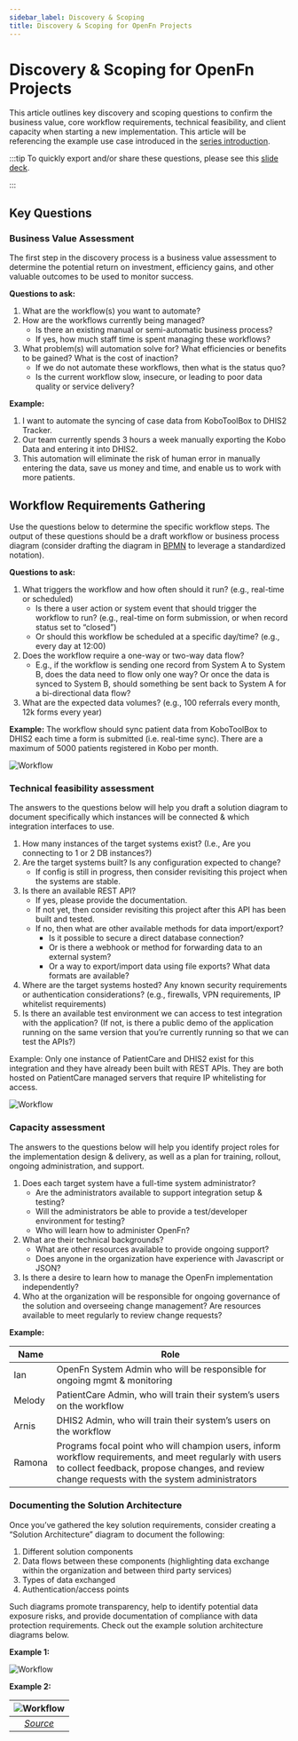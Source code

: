 ```yaml
---
sidebar_label: Discovery & Scoping
title: Discovery & Scoping for OpenFn Projects
---
```


# Discovery & Scoping for OpenFn Projects

This article outlines key discovery and scoping questions to confirm the
business value, core workflow requirements, technical feasibility, and client
capacity when starting a new implementation. This article will be referencing
the example use case introduced in the
[series introduction](/documentation/design/design-overview#example-use-case).

:::tip To quickly export and/or share these questions, please see this
[slide deck](https://docs.google.com/presentation/d/1WIc_uNAqapILF7redhTnZXpPRo1jFPSmAjoAplGt42w/edit?usp=sharing).

:::

## Key Questions

### Business Value Assessment

The first step in the discovery process is a business value assessment to
determine the potential return on investment, efficiency gains, and other
valuable outcomes to be used to monitor success.

**Questions to ask:**

1. What are the workflow(s) you want to automate?
2. How are the workflows currently being managed?
   - Is there an existing manual or semi-automatic business process?
   - If yes, how much staff time is spent managing these workflows?
3. What problem(s) will automation solve for? What efficiencies or benefits to
   be gained? What is the cost of inaction?
   - If we do not automate these workflows, then what is the status quo?
   - Is the current workflow slow, insecure, or leading to poor data quality or
     service delivery?

**Example:**

1. I want to automate the syncing of case data from KoboToolBox to DHIS2
   Tracker.
2. Our team currently spends 3 hours a week manually exporting the Kobo Data and
   entering it into DHIS2.
3. This automation will eliminate the risk of human error in manually entering
   the data, save us money and time, and enable us to work with more patients.

## Workflow Requirements Gathering

Use the questions below to determine the specific workflow steps. The output of
these questions should be a draft workflow or business process diagram (consider
drafting the diagram in [BPMN](https://www.bpmn.org/) to leverage a standardized
notation).

**Questions to ask:**

1. What triggers the workflow and how often should it run? (e.g., real-time or
   scheduled)
   - Is there a user action or system event that should trigger the workflow to
     run? (e.g., real-time on form submission, or when record status set to
     “closed”)
   - Or should this workflow be scheduled at a specific day/time? (e.g., every
     day at 12:00)
2. Does the workflow require a one-way or two-way data flow?
   - E.g., if the workflow is sending one record from System A to System B, does
     the data need to flow only one way? Or once the data is synced to System B,
     should something be sent back to System A for a bi-directional data flow?
3. What are the expected data volumes? (e.g., 100 referrals every month, 12k
   forms every year)

**Example:** The workflow should sync patient data from KoboToolBox to DHIS2
each time a form is submitted (i.e. real-time sync). There are a maximum of 5000
patients registered in Kobo per month.

![Workflow](/img/functional_example.png)

### Technical feasibility assessment

The answers to the questions below will help you draft a solution diagram to
document specifically which instances will be connected & which integration
interfaces to use.

1. How many instances of the target systems exist? (I.e., Are you connecting to
   1 or 2 DB instances?)
2. Are the target systems built? Is any configuration expected to change?
   - If config is still in progress, then consider revisiting this project when
     the systems are stable.
3. Is there an available REST API?
   - If yes, please provide the documentation.
   - If not yet, then consider revisiting this project after this API has been
     built and tested.
   - If no, then what are other available methods for data import/export?
     - Is it possible to secure a direct database connection?
     - Or is there a webhook or method for forwarding data to an external
       system?
     - Or a way to export/import data using file exports? What data formats are
       available?
4. Where are the target systems hosted? Any known security requirements or
   authentication considerations? (e.g., firewalls, VPN requirements, IP
   whitelist requirements)
5. Is there an available test environment we can access to test integration with
   the application? (If not, is there a public demo of the application running
   on the same version that you’re currently running so that we can test the
   APIs?)

Example: Only one instance of PatientCare and DHIS2 exist for this integration
and they have already been built with REST APIs. They are both hosted on
PatientCare managed servers that require IP whitelisting for access.

![Workflow](/img/technical_example.png)

### Capacity assessment

The answers to the questions below will help you identify project roles for the
implementation design & delivery, as well as a plan for training, rollout,
ongoing administration, and support.

1. Does each target system have a full-time system administrator?
   - Are the administrators available to support integration setup & testing?
   - Will the administrators be able to provide a test/developer environment for
     testing?
   - Who will learn how to administer OpenFn?
2. What are their technical backgrounds?
   - What are other resources available to provide ongoing support?
   - Does anyone in the organization have experience with Javascript or JSON?
3. Is there a desire to learn how to manage the OpenFn implementation
   independently?
4. Who at the organization will be responsible for ongoing governance of the
   solution and overseeing change management? Are resources available to meet
   regularly to review change requests?

**Example:**

| Name   | Role                                                                                                                                                                                                      |
| ------ | --------------------------------------------------------------------------------------------------------------------------------------------------------------------------------------------------------- |
| Ian    | OpenFn System Admin who will be responsible for ongoing mgmt & monitoring                                                                                                                                 |
| Melody | PatientCare Admin, who will train their system’s users on the workflow                                                                                                                                    |
| Arnis  | DHIS2 Admin, who will train their system’s users on the workflow                                                                                                                                          |
| Ramona | Programs focal point who will champion users, inform workflow requirements, and meet regularly with users to collect feedback, propose changes, and review change requests with the system administrators |

### Documenting the Solution Architecture

Once you’ve gathered the key solution requirements, consider creating a
“Solution Architecture” diagram to document the following:

1. Different solution components
2. Data flows between these components (highlighting data exchange within the
   organization and between third party services)
3. Types of data exchanged
4. Authentication/access points

Such diagrams promote transparency, help to identify potential data exposure
risks, and provide documentation of compliance with data protection
requirements. Check out the example solution architecture diagrams below.

**Example 1:**

![Workflow](/img/solution_diagram1.png)

**Example 2:**

|                                                      ![Workflow](/img/solution_diagram2.png)                                                       |
| :------------------------------------------------------------------------------------------------------------------------------------------------: |
| _[Source](https://lucid.app/lucidchart/1e997197-2d67-4393-8394-a532d83561b2/edit?invitationId=inv_85b809a1-6fbd-4275-abdc-618fbd56e90d&page=0_0#)_ |
